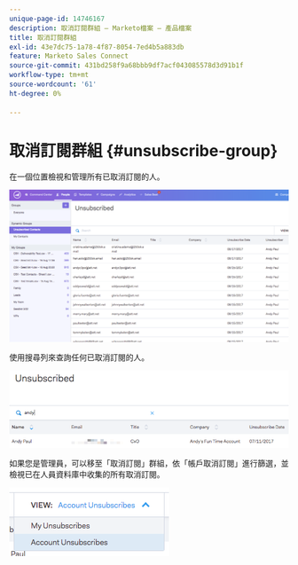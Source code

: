 ```yaml
---
unique-page-id: 14746167
description: 取消訂閱群組 — Marketo檔案 — 產品檔案
title: 取消訂閱群組
exl-id: 43e7dc75-1a78-4f87-8054-7ed4b5a883db
feature: Marketo Sales Connect
source-git-commit: 431bd258f9a68bbb9df7acf043085578d3d91b1f
workflow-type: tm+mt
source-wordcount: '61'
ht-degree: 0%

---
```


# 取消訂閱群組 {#unsubscribe-group}

在一個位置檢視和管理所有已取消訂閱的人。

![](assets/1_c3.png)

使用搜尋列來查詢任何已取消訂閱的人。

![](assets/2_c3.png)

如果您是管理員，可以移至「取消訂閱」群組，依「帳戶取消訂閱」進行篩選，並檢視已在人員資料庫中收集的所有取消訂閱。

![](assets/3_c3.png)
